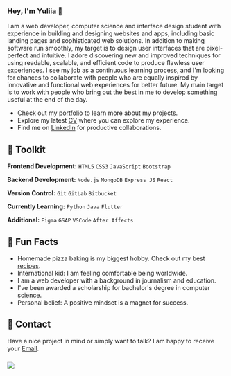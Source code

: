 ### Hey, I'm Yuliia 👋  

I am a web developer, computer science and interface design student with experience in building and designing websites and apps, including basic landing pages and sophisticated web solutions. In addition to making software run smoothly, my target is to design user interfaces that are pixel-perfect and intuitive. I adore discovering new and improved techniques for using readable, scalable, and efficient code to produce flawless user experiences. I see my job as a continuous learning process, and I'm looking for chances to collaborate with people who are equally inspired by innovative and functional web experiences for better future. My main target is to work with people who bring out the best in me to develop something useful at the end of the day.

- Check out my [portfolio](https://fabulous-phoenix-73e5e4.netlify.app/) to learn more about my projects.
- Explore my latest [CV](https://drive.google.com/file/d/1pW_SRGPd5UGK7VW_k8PJaszU77A0gVU5/view?usp=sharing) where you can explore my experience.
- Find me on [LinkedIn](https://www.linkedin.com/in/yuliia-zaharia/) for productive collaborations.
 
## 🦾 Toolkit

**Frontend Development:** `HTML5` `CSS3` `JavaScript` `Bootstrap`

**Backend Development:** `Node.js` `MongoDB` `Express JS` `React` 
 
**Version Control:** `Git` `GitLab` `Bitbucket`

**Currently Learning:** `Python` `Java` `Flutter` 

**Additional:** `Figma` `GSAP` `VSCode` `After Affects` 
 
## 🔮 Fun Facts 

- Homemade pizza baking is my biggest hobby. Check out my best [recipes](https://zippy-palmier-78a2fe.netlify.app/). 
- International kid: I am feeling comfortable being worldwide.
- I am a web developer with a background in journalism and education.
- I've been awarded a scholarship for bachelor's degree in computer science.
- Personal belief: A positive mindset is a magnet for success. 

## 📩 Contact

 Have a nice project in mind or simply want to talk? I am happy to receive your [Email](mailto:yuliia.zaharia@gmail.com). 

 ###

 <picture>
  <source
    srcset="https://github-readme-stats.vercel.app/api?username=yuliiazaharia&show_icons=true&theme=dark"
    media="(prefers-color-scheme: dark)"
  />
  <source
    srcset="https://github-readme-stats.vercel.app/api?username=yuliiazaharia&show_icons=true"
    media="(prefers-color-scheme: light), (prefers-color-scheme: no-preference)"
  />
  <img src="https://github-readme-stats.vercel.app/api?username=yuliiazaharia&show_icons=true" />
</picture>

 


